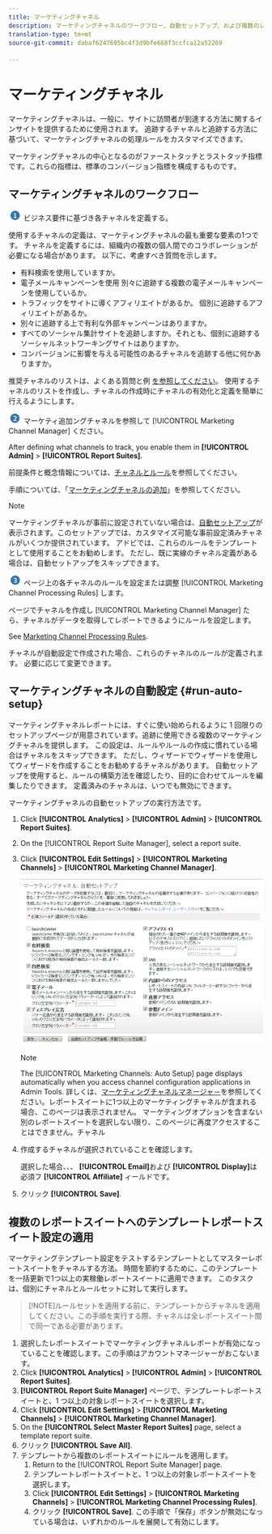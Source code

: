 ```yaml
---
title: マーケティングチャネル
description: マーケティングチャネルのワークフロー、自動セットアップ、および複数のレポートスイートにテンプレートレポートスイートの設定を適用する方法について説明します。
translation-type: tm+mt
source-git-commit: dabaf6247695bc4f3d9bfe668f3ccfca12a52269

---
```



# マーケティングチャネル

マーケティングチャネルは、一般に、サイトに訪問者が到達する方法に関するインサイトを提供するために使用されます。 追跡するチャネルと追跡する方法に基づいて、マーケティングチャネルの処理ルールをカスタマイズできます。

マーケティングチャネルの中心となるのがファーストタッチとラストタッチ指標です。これらの指標は、標準のコンバージョン指標を構成するものです。

## マーケティングチャネルのワークフロー

![](assets/step1_icon.png) ビジネス要件に基づき各チャネルを定義する。

使用するチャネルの定義は、マーケティングチャネルの最も重要な要素の1つです。 チャネルを定義するには、組織内の複数の個人間でのコラボレーションが必要になる場合があります。 以下に、考慮すべき質問を示します。

* 有料検索を使用していますか。
* 電子メールキャンペーンを使用 別々に追跡する複数の電子メールキャンペーンを使用しているか。
* トラフィックをサイトに導くアフィリエイトがあるか。 個別に追跡するアフィリエイトがあるか。
* 別々に追跡する上で有利な外部キャンペーンはありますか。
* すべてのソーシャル集計サイトを追跡しますか。それとも、個別に追跡するソーシャルネットワーキングサイトはありますか。
* コンバージョンに影響を与える可能性のあるチャネルを追跡する他に何かありますか。

推奨チャネルのリストは、よくある質問と例 [を参照してください](/help/components/c-marketing-channels/c-faq.md)。 使用するチャネルのリストを作成し、チャネルの作成時にチャネルの有効化と定義を簡単に行えるようにします。

![](assets/step2_icon.png) マーケティ追加ングチャネルを参照して [!UICONTROL Marketing Channel Manager] ください。

After defining what channels to track, you enable them in **[!UICONTROL Admin]** > **[!UICONTROL Report Suites]**.

前提条件と概念情報については、[チャネルとルール](/help/components/c-marketing-channels/c-channels.md)を参照してください。

手順については、「[マーケティングチャネルの追加](/help/components/c-marketing-channels/c-channels.md)」を参照してください。

>[!NOTE]
>
>マーケティングチャネルが事前に設定されていない場合は、[自動セットアップ](/help/components/c-marketing-channels/c-getting-started-mchannel.md)が表示されます。このセットアップでは、カスタマイズ可能な事前設定済みチャネルがいくつか提供されています。 アドビでは、これらのルールをテンプレートとして使用することをお勧めします。 ただし、既に実線のチャネル定義がある場合は、自動セットアップをスキップできます。

![](assets/step3_icon.png) ページ上の各チャネルのルールを設定または調整 [!UICONTROL Marketing Channel Processing Rules] します。

ページでチャネルを作成し [!UICONTROL Marketing Channel Manager] たら、チャネルがデータを取得してレポートできるようにルールを設定します。

See [Marketing Channel Processing Rules](/help/components/c-marketing-channels/c-rules.md).

チャネルが自動設定で作成された場合、これらのチャネルのルールが定義されます。 必要に応じて変更できます。

## マーケティングチャネルの自動設定 {#run-auto-setup}

マーケティングチャネルレポートには、すぐに使い始められるように 1 回限りのセットアップページが用意されています。追跡に使用できる複数のマーケティングチャネルを提供します。 この設定は、ルールやルールの作成に慣れている場合はチャネルをスキップできます。 ただし、ウィザードでウィザードを使用してウィザードを作成することをお勧めするチャネルがあります。 自動セットアップを使用すると、ルールの構築方法を確認したり、目的に合わせてルールを編集したりできます。 定義済みのチャネルは、いつでも無効にできます。

マーケティングチャネルの自動セットアップの実行方法です。

1. Click **[!UICONTROL Analytics]** > **[!UICONTROL Admin]** > **[!UICONTROL Report Suites]**.
1. On the [!UICONTROL Report Suite Manager], select a report suite.
1. Click **[!UICONTROL Edit Settings]** > **[!UICONTROL Marketing Channels]** > **[!UICONTROL Marketing Channel Manager]**.

   ![手順の結果](assets/wizard.png)

   >[!NOTE]
   >
   >The [!UICONTROL Marketing Channels: Auto Setup] page displays automatically when you access channel configuration applications in Admin Tools. 詳しくは、[マーケティングチャネルマネージャ－](/help/components/c-marketing-channels/c-channels.md)を参照してください。レポートスイートに1つ以上のマーケティングチャネルが含まれる場合、このページは表示されません。 マーケティングオプションを含まない別のレポートスイートを選択しない限り、このページに再度アクセスすることはできません。チャネル

1. 作成するチャネルが選択されていることを確認します。

   選択した場合、、、 **[!UICONTROL Email]**&#x200B;および **[!UICONTROL Display]**&#x200B;は必須フ **[!UICONTROL Affiliate]** ィールドです。

1. クリック **[!UICONTROL Save]**.

## 複数のレポートスイートへのテンプレートレポートスイート設定の適用

マーケティングテンプレート設定をテストするテンプレートとしてマスターレポートスイートをチャネルする方法。 時間を節約するために、このテンプレートを一括更新で1つ以上の実稼働レポートスイートに適用できます。 このタスクは、個別にチャネルとルールセットに対して実行します。

>[!NOTE]ルールセットを適用する前に、テンプレートからチャネルを適用してください。この手順を実行する際、チャネルは全レポートスイート間で同一である必要があります。

1. 選択したレポートスイートでマーケティングチャネルレポートが有効になっていることを確認します。この手順はアカウントマネージャーがおこないます。
1. Click **[!UICONTROL Analytics]** > **[!UICONTROL Admin]** > **[!UICONTROL Report Suites]**.
1. **[!UICONTROL Report Suite Manager]** ページで、テンプレートレポートスイートと、1 つ以上の対象レポートスイートを選択します。
1. Click **[!UICONTROL Edit Settings]** > **[!UICONTROL Marketing Channels]** > **[!UICONTROL Marketing Channel Manager]**.
1. On the **[!UICONTROL Select Master Report Suites]** page, select a template report suite.
1. クリック **[!UICONTROL Save All]**.
1. テンプレートから複数のレポートスイートにルールを適用します。
   1. Return to the [!UICONTROL Report Suite Manager] page.
   1. テンプレートレポートスイートと、1 つ以上の対象レポートスイートを選択します。
   1. Click **[!UICONTROL Edit Settings]** > **[!UICONTROL Marketing Channels]** > **[!UICONTROL Marketing Channel Processing Rules]**.
   1. クリック **[!UICONTROL Save]**. この手順で「保存」ボタンが無効になっている場合は、いずれかのルールを展開して有効にします。


